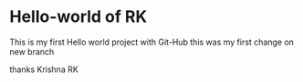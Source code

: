 # Hello-world of RK
This is my first Hello world project with Git-Hub
this was my first change on new branch

thanks
Krishna RK
